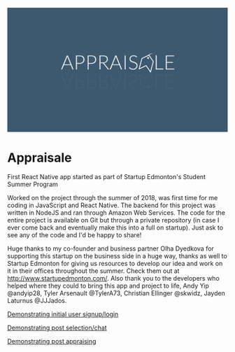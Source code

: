 ![alt text](hiresLogo.png)

# Appraisale
First React Native app started as part of Startup Edmonton's Student Summer Program

Worked on the project through the summer of 2018, was first time for me coding in JavaScript and React Native.
The backend for this project was written in NodeJS and ran through Amazon Web Services. The code for the entire project is available on Git but through a private repository (in case I ever come back and eventually make this into a full on startup). Just ask to see any of the code and I'd be happy to share!

Huge thanks to my co-founder and business partner Olha Dyedkova for supporting this startup on the business side in a huge way, thanks as well to Startup Edmonton for giving us resources to develop our idea and work on it in their offices throughout the summer. Check them out at http://www.startupedmonton.com/. Also thank you to the developers who helped where they could to bring this app and project to life, Andy Yip @andyip28, Tyler Arsenault @TylerA73, Christian Ellinger @skwidz, Jayden Laturnus @JJJados.




[Demonstrating initial user signup/login](https://youtu.be/mzflvDXl5lE)

[Demonstrating post selection/chat](https://youtu.be/pDTPLMz6f7I)

[Demonstrating post appraising](https://youtu.be/RAdV3-gh3bQ)
